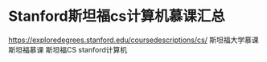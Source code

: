 # Stanford斯坦福cs计算机慕课汇总
https://exploredegrees.stanford.edu/coursedescriptions/cs/
斯坦福大学慕课
斯坦福慕课
斯坦福CS
stanford计算机










